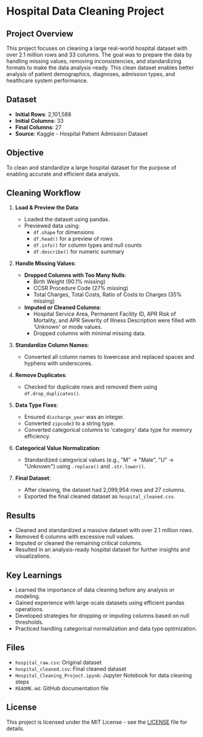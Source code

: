 # Hospital Data Cleaning Project

## Project Overview
This project focuses on cleaning a large real-world hospital dataset with over 2.1 million rows and 33 columns. The goal was to prepare the data by handling missing values, removing inconsistencies, and standardizing formats to make the data analysis-ready. This clean dataset enables better analysis of patient demographics, diagnoses, admission types, and healthcare system performance.

## Dataset
- **Initial Rows**: 2,101,588
- **Initial Columns**: 33
- **Final Columns**: 27
- **Source**: Kaggle - Hospital Patient Admission Dataset

## Objective
To clean and standardize a large hospital dataset for the purpose of enabling accurate and efficient data analysis.

## Cleaning Workflow

1. **Load & Preview the Data**:
   - Loaded the dataset using pandas.
   - Previewed data using:
     - `df.shape` for dimensions
     - `df.head()` for a preview of rows
     - `df.info()` for column types and null counts
     - `df.describe()` for numeric summary

2. **Handle Missing Values**:
   - **Dropped Columns with Too Many Nulls**: 
     - Birth Weight (90.1% missing)
     - CCSR Procedure Code (27% missing)
     - Total Charges, Total Costs, Ratio of Costs to Charges (35% missing)
   - **Imputed or Cleaned Columns**:
     - Hospital Service Area, Permanent Facility ID, APR Risk of Mortality, and APR Severity of Illness Description were filled with 'Unknown' or mode values.
     - Dropped columns with minimal missing data.

3. **Standardize Column Names**:
   - Converted all column names to lowercase and replaced spaces and hyphens with underscores.

4. **Remove Duplicates**:
   - Checked for duplicate rows and removed them using `df.drop_duplicates()`.

5. **Data Type Fixes**:
   - Ensured `discharge_year` was an integer.
   - Converted `zipcode3` to a string type.
   - Converted categorical columns to 'category' data type for memory efficiency.

6. **Categorical Value Normalization**:
   - Standardized categorical values (e.g., "M" → "Male", "U" → "Unknown") using `.replace()` and `.str.lower()`.

7. **Final Dataset**:
   - After cleaning, the dataset had 2,099,954 rows and 27 columns.
   - Exported the final cleaned dataset as `hospital_cleaned.csv`.

## Results
- Cleaned and standardized a massive dataset with over 2.1 million rows.
- Removed 6 columns with excessive null values.
- Imputed or cleaned the remaining critical columns.
- Resulted in an analysis-ready hospital dataset for further insights and visualizations.

## Key Learnings
- Learned the importance of data cleaning before any analysis or modeling.
- Gained experience with large-scale datasets using efficient pandas operations.
- Developed strategies for dropping or imputing columns based on null thresholds.
- Practiced handling categorical normalization and data type optimization.

## Files
- `hospital_raw.csv`: Original dataset
- `hospital_cleaned.csv`: Final cleaned dataset
- `Hospital_Cleaning_Project.ipynb`: Jupyter Notebook for data cleaning steps
- `README.md`: GitHub documentation file

## License
This project is licensed under the MIT License - see the [LICENSE](LICENSE) file for details.

